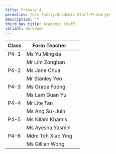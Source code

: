 ```yaml
---
title: Primary 4
permalink: /kcs-family/Academic-Staff/Primary4/
description: ""
third_nav_title: Academic Staff
variant: markdown
---
```

| Class | Form Teacher |  |
| -------- | -------- | -------- |
| P4-1     | Ms Yu Mingxia     |     |
|      | Mr Lim Zonghan     |      |
| P4-2     | Ms Jane Chua     |      |
|      | Mr Stanley Yeo     |      |
| P4-3     | Ms Grace Foong     |     |
|      | Ms Lam Guan Yu     |      |
| P4-4     | Mr Lite Tan     |      |
|      | Ms Ang Su-Juin     |      |
| P4-5     | Ms Nilam Khamis     |     |
|      | Ms Ayesha Yasmin     |      |
| P4-6     | Mdm Toh Xiao Ying     |      |
|      | Ms Gillian Wong      |      |